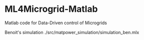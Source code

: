 # ML4Microgrid-Matlab
Matlab code for Data-Driven control of Microgrids

Benoit's simulation ./src/matpower_simulation/simulation_ben.mlx
